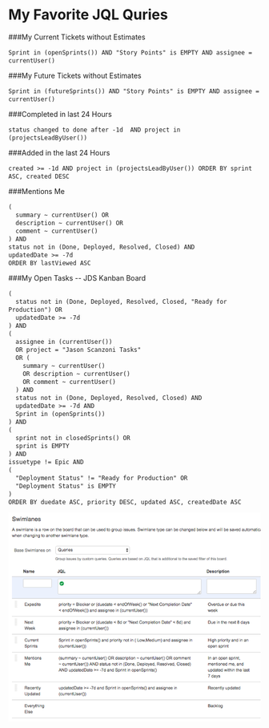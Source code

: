 # My Favorite JQL Quries

###My Current Tickets without Estimates 
```JQL
Sprint in (openSprints()) AND "Story Points" is EMPTY AND assignee = currentUser()
```

###My Future Tickets without Estimates 
```JQL
Sprint in (futureSprints()) AND "Story Points" is EMPTY AND assignee = currentUser()
```

###Completed in last 24 Hours
```JQL
status changed to done after -1d  AND project in (projectsLeadByUser())
```

###Added in the last 24 Hours
```JQL
created >= -1d AND project in (projectsLeadByUser()) ORDER BY sprint ASC, created DESC
```

###Mentions Me
```JQL
(
  summary ~ currentUser() OR 
  description ~ currentUser() OR 
  comment ~ currentUser()
) AND 
status not in (Done, Deployed, Resolved, Closed) AND 
updatedDate >= -7d 
ORDER BY lastViewed ASC
```

###My Open Tasks -- JDS Kanban Board
```JQL
(
  status not in (Done, Deployed, Resolved, Closed, "Ready for Production") OR 
  updatedDate >= -7d
) AND 
( 
  assignee in (currentUser()) 
  OR project = "Jason Scanzoni Tasks" 
  OR (
    summary ~ currentUser() 
    OR description ~ currentUser() 
    OR comment ~ currentUser()
  ) AND 
  status not in (Done, Deployed, Resolved, Closed) AND 
  updatedDate >= -7d AND 
  Sprint in (openSprints())
) AND 
(
  sprint not in closedSprints() OR
  sprint is EMPTY
) AND 
issuetype != Epic AND 
(
  "Deployment Status" != "Ready for Production" OR 
  "Deployment Status" is EMPTY
) 
ORDER BY duedate ASC, priority DESC, updated ASC, createdDate ASC
```

![Screenshot of swimlanes in JIRA](https://github.com/jscanzoni/jql/blob/master/Swimlanes%20Configuration.png)
